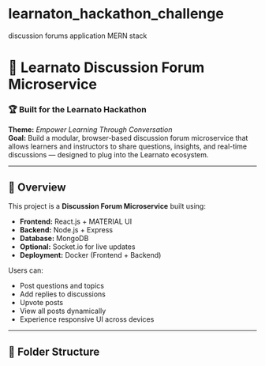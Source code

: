 # learnaton_hackathon_challenge
discussion forums application MERN stack
# 💬 Learnato Discussion Forum Microservice

### 🏆 Built for the **Learnato Hackathon**
**Theme:** *Empower Learning Through Conversation*  
**Goal:** Build a modular, browser-based discussion forum microservice that allows learners and instructors to share questions, insights, and real-time discussions — designed to plug into the Learnato ecosystem.

---

## 🚀 Overview

This project is a **Discussion Forum Microservice** built using:
- **Frontend:** React.js + MATERIAL UI  
- **Backend:** Node.js + Express  
- **Database:** MongoDB  
- **Optional:** Socket.io for live updates  
- **Deployment:** Docker (Frontend + Backend)

Users can:
- Post questions and topics  
- Add replies to discussions  
- Upvote posts  
- View all posts dynamically  
- Experience responsive UI across devices  

---

## 🧩 Folder Structure

